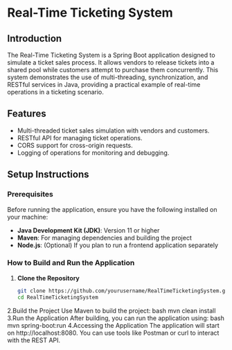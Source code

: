 # Real-Time Ticketing System

## Introduction
The Real-Time Ticketing System is a Spring Boot application designed to simulate a ticket sales process. It allows vendors to release tickets into a shared pool while customers attempt to purchase them concurrently. This system demonstrates the use of multi-threading, synchronization, and RESTful services in Java, providing a practical example of real-time operations in a ticketing scenario.

## Features
- Multi-threaded ticket sales simulation with vendors and customers.
- RESTful API for managing ticket operations.
- CORS support for cross-origin requests.
- Logging of operations for monitoring and debugging.

## Setup Instructions

### Prerequisites
Before running the application, ensure you have the following installed on your machine:

- **Java Development Kit (JDK)**: Version 11 or higher
- **Maven**: For managing dependencies and building the project
- **Node.js**: (Optional) If you plan to run a frontend application separately

### How to Build and Run the Application

1. **Clone the Repository**
   ```bash
   git clone https://github.com/yourusername/RealTimeTicketingSystem.git
   cd RealTimeTicketingSystem
2.Build the Project
Use Maven to build the project:
bash
mvn clean install
3.Run the Application
After building, you can run the application using:
bash
mvn spring-boot:run
4.Accessing the Application
The application will start on http://localhost:8080. You can use tools like Postman or curl to interact with the REST API.

